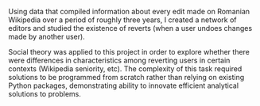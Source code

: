 Using data that compiled information about every edit made on Romanian Wikipedia over a period of roughly three years, I created a network of editors and studied the existence of reverts (when a user undoes changes made by another user). 

Social theory was applied to this project in order to explore whether there were differences in characteristics among reverting users in certain contexts (Wikipedia seniority, etc). The complexity of this task required solutions to be programmed from scratch rather than relying on existing Python packages, demonstrating ability to innovate efficient analytical solutions to problems.